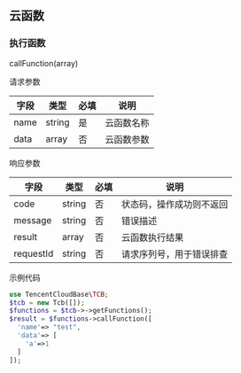 ## 云函数

### 执行函数

callFunction(array)

请求参数

| 字段 | 类型   | 必填 | 说明       |
| ---- | ------ | ---- | ---------- |
| name | string | 是   | 云函数名称 |
| data | array  | 否   | 云函数参数 |

响应参数

| 字段      | 类型   | 必填 | 说明                     |
| --------- | ------ | ---- | ------------------------ |
| code      | string | 否   | 状态码，操作成功则不返回 |
| message   | string | 否   | 错误描述                 |
| result    | array  | 否   | 云函数执行结果           |
| requestId | string | 否   | 请求序列号，用于错误排查 |

示例代码

```php
use TencentCloudBase\TCB;
$tcb = new Tcb([]);
$functions = $tcb->->getFunctions();
$result = $functions->callFunction([
  'name'=> "test",
  'data'=> [
    'a'=>1
  ]
]);
```
